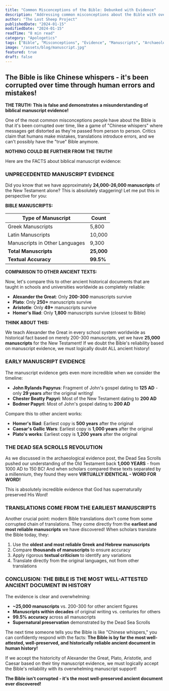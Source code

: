 ```yaml
---
title: "Common Misconceptions of the Bible: Debunked with Evidence"
description: "Addressing common misconceptions about the Bible with overwhelming manuscript evidence and archaeological facts."
author: "The Lost Sheep Project"
publishedDate: "2024-01-15"
modifiedDate: "2024-01-15"
readTime: "8 min read"
category: "Apologetics"
tags: ["Bible", "Misconceptions", "Evidence", "Manuscripts", "Archaeology"]
image: "/assets/blog/manuscript.jpg"
featured: true
draft: false
---
```



## The Bible is like Chinese whispers - it's been corrupted over time through human errors and mistakes!

**THE TRUTH: This is false and demonstrates a misunderstanding of biblical manuscript evidence!**

One of the most common misconceptions people have about the Bible is that it's been corrupted over time, like a game of "Chinese whispers" where messages get distorted as they're passed from person to person. Critics claim that humans make mistakes, translations introduce errors, and we can't possibly have the "true" Bible anymore.

**NOTHING COULD BE FURTHER FROM THE TRUTH!**

Here are the FACTS about biblical manuscript evidence:

### UNPRECEDENTED MANUSCRIPT EVIDENCE

Did you know that we have approximately **24,000-26,000 manuscripts** of the New Testament alone? This is absolutely staggering! Let me put this in perspective for you:

**BIBLE MANUSCRIPTS:**

| Type of Manuscript | Count |
|-------------------|-------|
| Greek Manuscripts | 5,800 |
| Latin Manuscripts | 10,000 |
| Manuscripts in Other Languages | 9,300 |
| **Total Manuscripts** | **25,000** |
| **Textual Accuracy** | **99.5%** |

**COMPARISON TO OTHER ANCIENT TEXTS:**

Now, let's compare this to other ancient historical documents that are taught in schools and universities worldwide as completely reliable:

- **Alexander the Great**: Only **200-300** manuscripts survive
- **Plato**: Only **250+** manuscripts survive  
- **Aristotle**: Only **49+** manuscripts survive
- **Homer's Iliad**: Only **1,800** manuscripts survive (closest to Bible)

**THINK ABOUT THIS:**

We teach Alexander the Great in every school system worldwide as historical fact based on merely 200-300 manuscripts, yet we have **25,000 manuscripts** for the New Testament! If we doubt the Bible's reliability based on manuscript evidence, we must logically doubt ALL ancient history!

### EARLY MANUSCRIPT EVIDENCE

The manuscript evidence gets even more incredible when we consider the timeline:

- **John Rylands Papyrus**: Fragment of John's gospel dating to **125 AD** - only **29 years** after the original writing!
- **Chester Beatty Papyri**: Most of the New Testament dating to **200 AD**
- **Bodmer Papyri**: Most of John's gospel dating to **200 AD**

Compare this to other ancient works:
- **Homer's Iliad**: Earliest copy is **500 years** after the original
- **Caesar's Gallic Wars**: Earliest copy is **1,000 years** after the original
- **Plato's works**: Earliest copy is **1,200 years** after the original

### THE DEAD SEA SCROLLS REVOLUTION

As we discussed in the archaeological evidence post, the Dead Sea Scrolls pushed our understanding of the Old Testament back **1,000 YEARS** - from 1000 AD to 150 BC! And when scholars compared these texts separated by a millennium, they found they were **VIRTUALLY IDENTICAL - WORD FOR WORD!**

This is absolutely incredible evidence that God has supernaturally preserved His Word!

### TRANSLATIONS COME FROM THE EARLIEST MANUSCRIPTS

Another crucial point: modern Bible translations don't come from some corrupted chain of translations. They come directly from the **earliest and most reliable manuscripts** we have discovered! When scholars translate the Bible today, they:

1. Use the **oldest and most reliable Greek and Hebrew manuscripts**
2. Compare **thousands of manuscripts** to ensure accuracy
3. Apply rigorous **textual criticism** to identify any variations
4. Translate directly from the original languages, not from other translations

### CONCLUSION: THE BIBLE IS THE MOST WELL-ATTESTED ANCIENT DOCUMENT IN HISTORY

The evidence is clear and overwhelming:

- **~25,000 manuscripts** vs. 200-300 for other ancient figures
- **Manuscripts within decades** of original writing vs. centuries for others
- **99.5% accuracy** across all manuscripts
- **Supernatural preservation** demonstrated by the Dead Sea Scrolls

The next time someone tells you the Bible is like "Chinese whispers," you can confidently respond with the facts: **The Bible is by far the most well-attested, well-preserved, and historically reliable ancient document in human history!**

If we accept the historicity of Alexander the Great, Plato, Aristotle, and Caesar based on their tiny manuscript evidence, we must logically accept the Bible's reliability with its overwhelming manuscript support!

**The Bible isn't corrupted - it's the most well-preserved ancient document ever discovered!**
